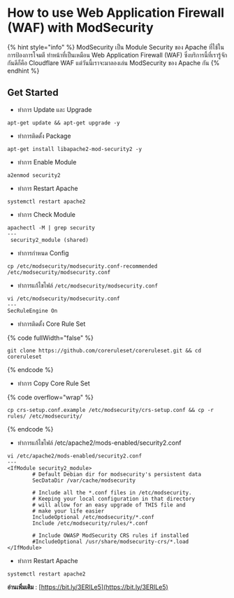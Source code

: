 # How to use Web Application Firewall (WAF) with ModSecurity

{% hint style="info" %}
ModSecurity เป็น Module Security ของ Apache ที่ใช้ในการป้องการโจมตี ทำหน้าที่เป็นเหมือน Web Application Firewall (WAF) ซึ่งบริการนี้ที่เรารู้จักกันดีก็คือ Cloudflare WAF แต่วันนี้เราจะมาลองเล่น ModSecurity ของ Apache กัน
{% endhint %}

## **Get Started**

* ทำการ Update และ Upgrade

```
apt-get update && apt-get upgrade -y
```

* ทำการติดตั้ง Package

```
apt-get install libapache2-mod-security2 -y
```

* ทำการ Enable Module

```
a2enmod security2
```

* ทำการ Restart Apache

```
systemctl restart apache2
```

* ทำการ Check Module

```
apachectl -M | grep security
---
 security2_module (shared)
```

* ทำการกำหนด Config

```
cp /etc/modsecurity/modsecurity.conf-recommended /etc/modsecurity/modsecurity.conf
```

* ทำการแก้ไขไฟล์ `/etc/modsecurity/modsecurity.conf`

```
vi /etc/modsecurity/modsecurity.conf
---
SecRuleEngine On
```

* ทำการติดตั้ง Core Rule Set

{% code fullWidth="false" %}
```
git clone https://github.com/coreruleset/coreruleset.git && cd coreruleset
```
{% endcode %}

* ทำการ Copy Core Rule Set

{% code overflow="wrap" %}
```
cp crs-setup.conf.example /etc/modsecurity/crs-setup.conf && cp -r rules/ /etc/modsecurity/
```
{% endcode %}

* ทำการแก้ไขไฟล์ /etc/apache2/mods-enabled/security2.conf

```
vi /etc/apache2/mods-enabled/security2.conf
---
<IfModule security2_module>
        # Default Debian dir for modsecurity's persistent data
        SecDataDir /var/cache/modsecurity

        # Include all the *.conf files in /etc/modsecurity.
        # Keeping your local configuration in that directory
        # will allow for an easy upgrade of THIS file and
        # make your life easier
        IncludeOptional /etc/modsecurity/*.conf
        Include /etc/modsecurity/rules/*.conf

        # Include OWASP ModSecurity CRS rules if installed
        #IncludeOptional /usr/share/modsecurity-crs/*.load
</IfModule>
```

* ทำการ Restart Apache

```
systemctl restart apache2
```

**อ่านเพิ่มเติม** : [https://bit.ly/3ERILe5](https://bit.ly/3ERILe5)
